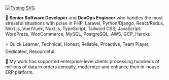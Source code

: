 [![Typing SVG](https://readme-typing-svg.demolab.com/?lines=Senior+Software+Developer;DevOps+Engineer&color=7300ff&height=40&font=Source+Sans+3:ital,wght@1,600&size=24)](https://git.io/typing-svg)

🙋 <strong>Senior Software Developer</strong> and <strong>DevOps Engineer</strong> who handles the most stressful situations with poise in PHP, Laravel, Python/Django, React/Redux, Next.js, Vue/Vuex, Nuxt.js, TypeScript, Tailwind CSS, JavaScript, WordPress, WooCommerce, MySQL, PostgreSQL, AWS, GCP, Heroku.

⚡ Quick Learner, Technical, Honest, Reliable, Proactive, Team Player, Dedicated, Resourceful.

🚀 My work has supported enterprise-level clients processing hundreds of millions of data in orders annually, modernize and enhance their in-house ERP platform.
